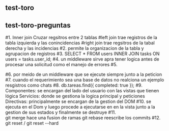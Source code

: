 ## test-toro

## test-toro-preguntas
#1.	Inner join 
Cruzar regsitros entre 2 tablas
#left join 
trae registros de la tabla izquierda y las conincidencias 
#right join 
trae regsitros de la tabal derecha y las incidencias
#2.	
permite la organizacion de la tabla y agrupacion de registros
#3.	
SELECT * FROM users INNER JOIN tasks ON users = tasks.user_id;
#4.	
un middleware sirve apra tener logica antes de procesar una solicitud como el manejo de errores
#5.

#6.	
por meido de un middleware que se ejecute siempre junto a la peticion
#7.	
cuando el requerimiento sea una base de datos no realciona un ejemplo resgistros como chats
#8.	
db.tareas.find({ completed: true });
#9.	
Componentes: se encargan del lado del usuario con las vistas que tienen lógica
Servicios: donde se gestiona la logica principal y peticiones
Directivas: principalmente se encargan de la gestion del DOM
#10.
se ejecuta en el Dom y luego procede a ejecutarse en en la vista junto a la gestion de sus estados y finalmente se destruye
#11.	
git merge hace una fusion de ramas
git rebase reescribe los commits
#12.
git reset / git reset --hard

